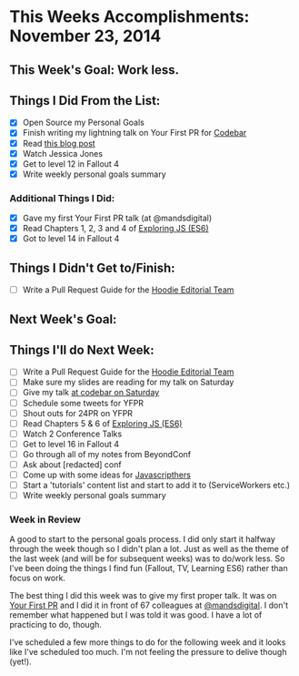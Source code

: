 # This Weeks Accomplishments: November 23, 2014

## This Week's Goal: Work less.

## Things I Did From the List:
- [x] Open Source my Personal Goals
- [x] Finish writing my lightning talk on Your First PR for [Codebar](http://ti.to/codebar/24-pull-requests-2015)
- [x] Read [this blog post](http://una.github.io/personal-goals-guide/)
- [x] Watch Jessica Jones
- [x] Get to level 12 in Fallout 4
- [x] Write weekly personal goals summary

### Additional Things I Did:
- [x] Gave my first Your First PR talk (at @mandsdigital)
- [x] Read Chapters 1, 2, 3 and 4 of [Exploring JS (ES6)](http://exploringjs.com)
- [x] Got to level 14 in Fallout 4

## Things I Didn't Get to/Finish:
- [ ] Write a Pull Request Guide for the [Hoodie Editorial Team](http://github.com/hoodiehq/editorial)

## Next Week's Goal:

## Things I'll do Next Week:
- [ ] Write a Pull Request Guide for the [Hoodie Editorial Team](http://github.com/hoodiehq/editorial)
- [ ] Make sure my slides are reading for my talk on Saturday
- [ ] Give my talk [at codebar on Saturday](https://codebar.io/events/24-pull-requests-2015)
- [ ] Schedule some tweets for YFPR
- [ ] Shout outs for 24PR on YFPR
- [ ] Read Chapters 5 & 6 of [Exploring JS (ES6)](http://exploringjs.com)
- [ ] Watch 2 Conference Talks
- [ ] Get to level 16 in Fallout 4
- [ ] Go through all of my notes from BeyondConf
- [ ] Ask about [redacted] conf
- [ ] Come up with some ideas for [Javascripthers](http://twitter.com/javascripthers)
- [ ] Start a 'tutorials' content list and start to add it to (ServiceWorkers etc.)
- [ ] Write weekly personal goals summary

### Week in Review

A good to start to the personal goals process. I did only start it halfway through the week though so I
didn't plan a lot. Just as well as the theme of the last week (and will be for subsequent weeks) was to
do/work less. So I've been doing the things I find fun (Fallout, TV, Learning ES6) rather than focus
on work. 

The best thing I did this week was to give my first proper talk. It was on
[Your First PR](http://twitter.com/yourfirstpr) and I did it in front of 67 colleagues at
[@mandsdigital](http://twitter.com/mandsdigital). I don't remember what happened but I was told it was good.
I have a lot of practicing to do, though.

I've scheduled a few more things to do for the following week and it looks like I've scheduled too much.
I'm not feeling the pressure to delive though (yet!).
